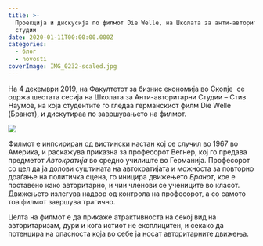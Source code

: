 ```yaml
---
title: >-
  Проекција и дискусија по филмот Die Welle, на Школата за анти-авторитарни
  студии
date: 2020-01-11T00:00:00.000Z
categories:
  - блог
  - novosti
coverImage: IMG_0232-scaled.jpg
---
```


На 4 декември 2019, на Факултетот за бизнис економија во Скопје  се одржа шестата сесија на Школата за Анти-авторитарни Студии – Стив Наумов, на која студентите го гледаа германскиот филм Die Welle (Бранот), и дискутираа по завршувањето на филмот.

![](images/IMG_0236-1024x683.jpg)

Филмот е инпсириран од вистински настан кој се случил во 1967 во Америка, и раскажува приказна за професорот Вегнер, кој го предава предметот _Автократија_ во средно училиште во Германија. Професорот со цел да ја долови суштината на автократијата и можноста за повторно доаѓање на политичка сцена, го иницира движењето _Бранот_, кое е поставено како авторитарно, и чии членови се учениците во класот. Движењето излегува надвор од контрола на професорот, а со самото тоа филмот завршува трагично.

Целта на филмот е да прикаже атрактивноста на секој вид на авторитаризам, дури и кога истиот не експлицитен, и секако да потенцира на опасноста која во себе ја носат авторитарните движења.
